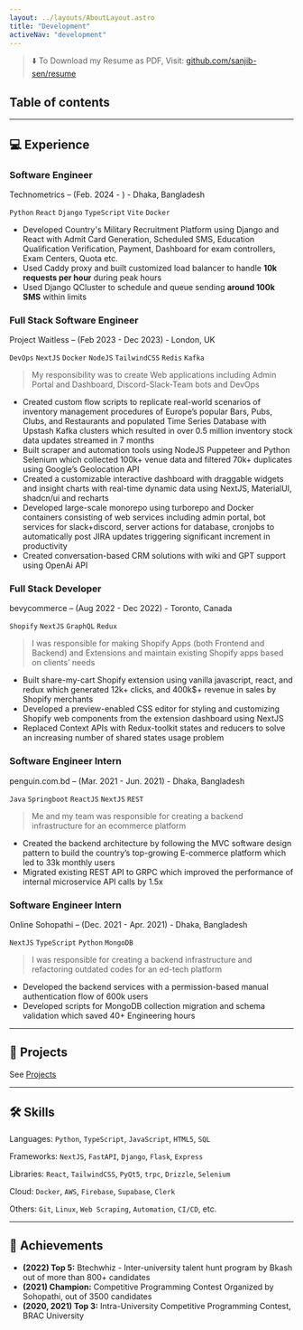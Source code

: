 ```yaml
---
layout: ../layouts/AboutLayout.astro
title: "Development"
activeNav: "development"
---
```


> ⬇️ To Download my Resume as PDF, Visit: [github.com/sanjib-sen/resume](https://github.com/sanjib-sen/resume)

## Table of contents

---

## 💻 Experience

### Software Engineer

Technometrics – (Feb. 2024 - ) - Dhaka, Bangladesh

`Python` `React` `Django` `TypeScript` `Vite` `Docker`

- Developed Country's Military Recruitment Platform using Django and React with Admit Card Generation, Scheduled SMS, Education Qualification Verification, Payment, Dashboard for exam controllers, Exam Centers, Quota etc.
- Used Caddy proxy and built customized load balancer to handle **10k requests per hour** during peak hours
- Used Django QCluster to schedule and queue sending **around 100k SMS** within limits

### Full Stack Software Engineer

Project Waitless – (Feb 2023 - Dec 2023) - London, UK

`DevOps` `NextJS` `Docker` `NodeJS` `TailwindCSS` `Redis` `Kafka`

> My responsibility was to create Web applications including Admin Portal and Dashboard, Discord-Slack-Team bots and DevOps

- Created custom flow scripts to replicate real-world scenarios of inventory management procedures of Europe’s popular Bars, Pubs, Clubs, and Restaurants and populated Time Series Database with Upstash Kafka clusters which resulted in over 0.5 million inventory stock data updates streamed in 7 months
- Built scraper and automation tools using NodeJS Puppeteer and Python Selenium which collected 100k+ venue data and filtered 70k+ duplicates using Google’s Geolocation API
- Created a customizable interactive dashboard with draggable widgets and insight charts with real-time dynamic data using NextJS, MaterialUI, shadcn/ui and recharts
- Developed large-scale monorepo using turborepo and Docker containers consisting of web services including admin portal, bot services for slack+discord, server actions for database, cronjobs to automatically post JIRA updates triggering significant increment in productivity
- Created conversation-based CRM solutions with wiki and GPT support using OpenAi API

### Full Stack Developer

bevycommerce – (Aug 2022 - Dec 2022) - Toronto, Canada

`Shopify` `NextJS` `GraphQL` `Redux`

> I was responsible for making Shopify Apps (both Frontend and Backend) and Extensions and maintain existing Shopify apps based on clients’ needs

- Built share-my-cart Shopify extension using vanilla javascript, react, and redux which generated 12k+ clicks, and 400k$+ revenue in sales by Shopify merchants
- Developed a preview-enabled CSS editor for styling and customizing Shopify web components from the extension dashboard using NextJS
- Replaced Context APIs with Redux-toolkit states and reducers to solve an increasing number of shared states usage problem

### Software Engineer Intern

penguin.com.bd – (Mar. 2021 - Jun. 2021) - Dhaka, Bangladesh

`Java` `Springboot` `ReactJS` `NextJS` `REST`

> Me and my team was responsible for creating a backend infrastructure for an ecommerce platform

- Created the backend architecture by following the MVC software design pattern to build the country’s top-growing E-commerce platform which led to 33k monthly users
- Migrated existing REST API to GRPC which improved the performance of internal microservice API calls by 1.5x

### Software Engineer Intern

Online Sohopathi – (Dec. 2021 - Apr. 2021) - Dhaka, Bangladesh

`NextJS` `TypeScript` `Python` `MongoDB`

> I was responsible for creating a backend infrastructure and refactoring outdated codes for an ed-tech platform

- Developed the backend services with a permission-based manual authentication flow of 600k users
- Developed scripts for MongoDB collection migration and schema validation which saved 40+ Engineering hours

---

## 🤖 Projects

See [Projects](/projects)

---

## 🛠 Skills

Languages: `Python`, `TypeScript`, `JavaScript`, `HTML5`, `SQL`

Frameworks: `NextJS`, `FastAPI`, `Django`, `Flask`, `Express`

Libraries: `React`, `TailwindCSS`, `PyQt5`, `trpc`, `Drizzle`, `Selenium`

Cloud: `Docker`, `AWS`, `Firebase`, `Supabase`, `Clerk`

Others: `Git`, `Linux`, `Web Scraping`, `Automation`, `CI/CD`, etc.

---

## 🥳 Achievements

- **(2022) Top 5:** Btechwhiz - Inter-university talent hunt program by Bkash out of more than 800+ candidates
- **(2021) Champion:** Competitive Programming Contest Organized by Sohopathi, out of 3500 candidates
- **(2020, 2021) Top 3:** Intra-University Competitive Programming Contest, BRAC University
